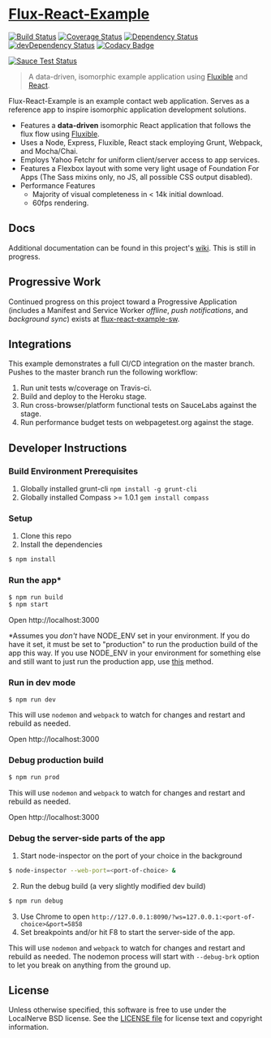 # [Flux-React-Example](https://github.com/localnerve/flux-react-example)

[![Build Status](https://secure.travis-ci.org/localnerve/flux-react-example.png?branch=master)](http://travis-ci.org/localnerve/flux-react-example)
[![Coverage Status](https://coveralls.io/repos/localnerve/flux-react-example/badge.svg?branch=master)](https://coveralls.io/r/localnerve/flux-react-example?branch=master)
[![Dependency Status](https://david-dm.org/localnerve/flux-react-example.svg)](https://david-dm.org/localnerve/flux-react-example)
[![devDependency Status](https://david-dm.org/localnerve/flux-react-example/dev-status.svg)](https://david-dm.org/localnerve/flux-react-example#info=devDependencies)
[![Codacy Badge](https://www.codacy.com/project/badge/60366103040442ad9fbf5f8e33373f18)](https://www.codacy.com/public/alex/flux-react-example)

[![Sauce Test Status](https://saucelabs.com/browser-matrix/localnerve.svg)](https://saucelabs.com/u/localnerve)

> A data-driven, isomorphic example application using [Fluxible](http://fluxible.io) and [React](http://reactjs.com).

Flux-React-Example is an example contact web application. Serves as a reference app to inspire isomorphic application development solutions.

* Features a **data-driven** isomorphic React application that follows the flux flow using [Fluxible](https://github.com/yahoo/fluxible).
* Uses a Node, Express, Fluxible, React stack employing Grunt, Webpack, and Mocha/Chai.
* Employs Yahoo Fetchr for uniform client/server access to app services.
* Features a Flexbox layout with some very light usage of Foundation For Apps (The Sass mixins only, no JS, all possible CSS output disabled).
* Performance Features
  * Majority of visual completeness in < 14k initial download.
  * 60fps rendering.

## Docs
Additional documentation can be found in this project's [wiki](https://github.com/localnerve/flux-react-example/wiki). This is still in progress.

## Progressive Work
Continued progress on this project toward a Progressive Application (includes a Manifest and Service Worker *offline*, *push notifications*, and *background sync*) exists at [flux-react-example-sw](https://github.com/localnerve/flux-react-example-sw).

## Integrations
This example demonstrates a full CI/CD integration on the master branch. Pushes to the master branch run the following workflow:
  1. Run unit tests w/coverage on Travis-ci.
  2. Build and deploy to the Heroku stage.
  3. Run cross-browser/platform functional tests on SauceLabs against the stage.
  4. Run performance budget tests on webpagetest.org against the stage.

## Developer Instructions

### Build Environment Prerequisites
1. Globally installed grunt-cli `npm install -g grunt-cli`
2. Globally installed Compass >= 1.0.1 `gem install compass`

### Setup
1. Clone this repo
2. Install the dependencies

```bash
$ npm install
```

### Run the app\*

```bash
$ npm run build
$ npm start
```

Open http://localhost:3000

\*Assumes you *don't* have NODE_ENV set in your environment. If you do have it set, it must be set to "production" to run the production build of the app this way. If you use NODE_ENV in your environment for something else and still want to just run the production app, use [this](#debug-production-build) method.

### Run in dev mode

```bash
$ npm run dev
```

This will use `nodemon` and `webpack` to watch for changes and restart and
rebuild as needed.

Open http://localhost:3000


### Debug production build
```bash
$ npm run prod
```

This will use `nodemon` and `webpack` to watch for changes and restart and
rebuild as needed.

Open http://localhost:3000


### Debug the server-side parts of the app
1. Start node-inspector on the port of your choice in the background
```bash
$ node-inspector --web-port=<port-of-choice> &
```
2. Run the debug build (a very slightly modified dev build)
```bash
$ npm run debug
```
3. Use Chrome to open `http://127.0.0.1:8090/?ws=127.0.0.1:<port-of-choice>&port=5858`
4. Set breakpoints and/or hit F8 to start the server-side of the app.

This will use `nodemon` and `webpack` to watch for changes and restart and
rebuild as needed. The nodemon process will start with `--debug-brk` option to let you break on anything from the ground up.

## License

Unless otherwise specified, this software is free to use under the LocalNerve BSD license.
See the [LICENSE file][] for license text and copyright information.

[LICENSE file]: /LICENSE.md
